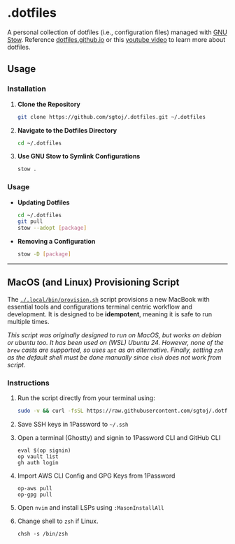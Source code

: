 # .dotfiles

A personal collection of dotfiles (i.e., configuration files) managed with [GNU
Stow](https://www.gnu.org/software/stow/). Reference [dotfiles.github.io](https://dotfiles.github.io)
or this [youtube video](https://www.youtube.com/watch?v=y6XCebnB9gs) to learn
more about dotfiles.

## Usage

### Installation

1. **Clone the Repository**

    ```bash
    git clone https://github.com/sgtoj/.dotfiles.git ~/.dotfiles
    ```

2. **Navigate to the Dotfiles Directory**

    ```bash
    cd ~/.dotfiles
    ```

3. **Use GNU Stow to Symlink Configurations**

    ```bash
    stow .
    ```

### Usage

- **Updating Dotfiles**

    ```bash
    cd ~/.dotfiles
    git pull
    stow --adopt [package]
    ```

- **Removing a Configuration**

    ```bash
    stow -D [package]
    ```

--------------------------------------------------------------------------------

## MacOS (and Linux) Provisioning Script

The [`./.local/bin/provision.sh`](./.local/bin/provision.sh) script provisions a
new MacBook with essential tools and configurations terminal centric workflow
and development. It is designed to be **idempotent**, meaning it is safe to run
multiple times.

_This script was originally designed to run on MacOS, but works on debian or
ubuntu too. It has been used on (WSL) Ubuntu 24. However, none of the `brew`
casts are supported, so uses `apt` as an alternative. Finally, setting `zsh` as
the default shell must be done manually since `chsh` does not work from script._

### Instructions

1. Run the script directly from your terminal using:

    ```bash
    sudo -v && curl -fsSL https://raw.githubusercontent.com/sgtoj/.dotfiles/main/.local/bin/provision.sh | bash
    ```

2. Save SSH keys in 1Password to `~/.ssh`

3. Open a terminal (Ghostty) and signin to 1Password CLI and GitHub CLI

    ```
    eval $(op signin)
    op vault list
    gh auth login
    ```

4. Import AWS CLI Config and GPG Keys from 1Password

    ```
    op-aws pull
    op-gpg pull
    ```

5. Open `nvim` and install LSPs using `:MasonInstallAll`

6. Change shell to `zsh` if Linux.

    ```
    chsh -s /bin/zsh
    ```

